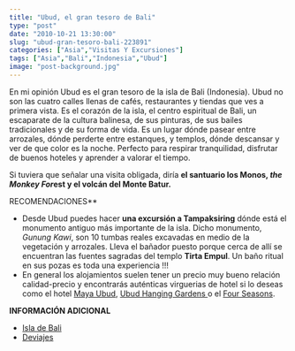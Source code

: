 ```yaml
---
title: "Ubud, el gran tesoro de Bali"
type: "post"
date: "2010-10-21 13:30:00"
slug: "ubud-gran-tesoro-bali-223891"
categories: ["Asia","Visitas Y Excursiones"]
tags: ["Asia","Bali","Indonesia","Ubud"]
image: "post-background.jpg"
---
```


[](/wp-content/uploads/2010/10/223891-307105.jpg)

En mi opinión Ubud es el gran tesoro de la isla de Bali (Indonesia). Ubud no son las cuatro calles llenas de cafés, restaurantes y tiendas que ves a primera vista. [](/wp-content/uploads/2010/10/223891-307107.jpg)Es el corazón de la isla, el centro espiritual de Bali, un escaparate de la cultura balinesa, de sus pinturas, de sus bailes tradicionales y de su forma de vida. Es un lugar dónde pasear entre arrozales, dónde perderte entre estanques, y templos, dónde descansar y ver de que color es la noche. Perfecto para respirar tranquilidad, disfrutar de buenos hoteles y aprender a valorar el tiempo.

Si tuviera que señalar una visita obligada, diría **el santuario los Monos, *the Monkey For*est y el volcán del Monte Batur.**

 RECOMENDACIONES**

- [](/wp-content/uploads/2010/10/223891-307106.jpg)Desde Ubud puedes hacer **una excursión a Tampaksiring** dónde está el monumento antiguo más importante de la isla. Dicho monumento, *Gunung Kawi*, son 10 tumbas reales excavadas en medio de la vegetación y arrozales. Lleva el bañador puesto porque cerca de allí se encuentran las fuentes sagradas del templo **Tirta Empul**. Un baño ritual en sus pozas es toda una experiencia !!!
- En general los alojamientos suelen tener un precio muy bueno relación calidad-precio y encontrarás auténticas virguerias de hotel si lo deseas como el hotel [Maya Ubud](http://www.mayaubud.com/), [Ubud Hanging Gardens ](http://www.ubudhanginggardens.com/web/pubu/ubud_hanging_gardens.jsp)o el [Four Seasons](http://www.fourseasons.com/sayan/).

 **INFORMACIÓN ADICIONAL**

- [Isla de Bali](http://www.isladebali.com/)
- [ Deviajes](http://www.deviajes.es/viaje_a/BALI_2.html)